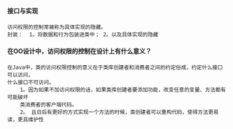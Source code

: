 #### 接口与实现
    访问权限的控制常被称为具体实现的隐藏。
    封装：  1。将数据和行为包装进类中； 2。以及具体实现的隐藏
    
    
#### 在OO设计中，访问权限的控制在设计上有什么意义？
    在Java中，类的访问权限控制的意义在于类库创建者和消费者之间的约定俗成，约定什么接口可以访问，
    什么接口不可访问。
        1。因为如果不加访问权限的话，如果类库创建者要添加功能，改变任意的变量、方法都有可能破坏
        类消费者的客户端代码。
        2。 且日后有更好的方式实现一个方法的时候，类创建者可以重构代码，使得方法更易读，更具维护性
        